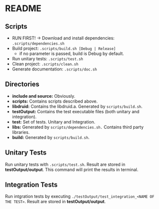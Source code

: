 # README

## Scripts

* RUN FIRST! -> Download and install dependencies: `.scripts/dependencies.sh`
* Build project: `.scripts/build.sh [Debug | Release]`
  * if no parameter is passed, build is Debug by default.
* Run unitary tests: `.scripts/test.sh`
* Clean project: `.scripts/clean.sh`
* Generate documentation: `.scripts/doc.sh`

## Directories

* **include and source:** Obviously.
* **scripts:** Contains scripts described above.
* **libdruid:** Contains the libdruid.a. Generated by `scripts/build.sh`.
* **testOutput:** Contains the test executable files (both unitary and integration).
* **test:** Set of tests. Unitary and Integration.
* **libs:** Generated by `scripts/dependencies.sh.` Contains third party libraries.
* **build:** Generated by `scripts/build.sh`.

## Unitary Tests

Run unitary tests with `.scripts/test.sh`. Result are stored in **testOutput/output**.
This command will print the results in terminal.

## Integration Tests

Run intgration tests by executing `./testOutput/test_integration_<NAME OF THE TEST>`. Result are stored in **testOutput/output**.
